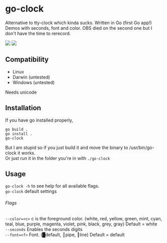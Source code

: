 # go-clock
 Alternative to tty-clock which kinda sucks. Written in Go (first Go app!)  
 Demos with seconds, font and color. OBS died on the second one but I don't have the time to rerecord.
 
 ![](https://i.imgur.com/8bNRNV1.gif)
 ![](https://i.imgur.com/lS3C3UQ.gif)
 
## Compatibility
- Linux
- Darwin (untested)
- Windows (untested)

Needs unicode

## Installation
If you have go installed properly,
```
go build .
go install .
go-clock
```
But I am stupid so if you just build it and move the binary to /usr/bin/go-clock it works.  
Or just run it in the folder you're in with `./go-clock`

## Usage
`go-clock -h` to see help for all available flags.  
`go-clock` default settings

###### Flags
`--color=<c>` c is the foreground color. (white, red, yellow, green, mint, cyan, teal, blue, purple, magenta, violet, pink, black, grey, gray) Default = white  
`--seconds` Enables the seconds digits  
`--font=<f>` Font. (█default, ║pipe, ┃line) Default = default
